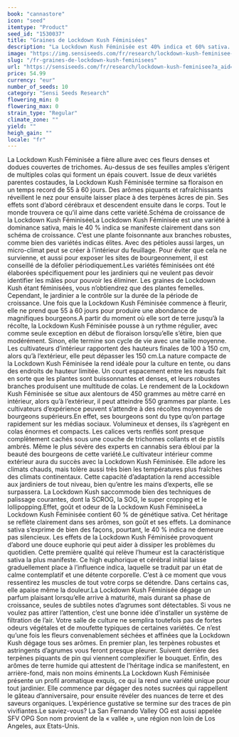 ```yaml
---
book: "cannastore"
icon: "seed"
itemtype: "Product"
seed_id: "1530037"
title: "Graines de Lockdown Kush Féminisées"
description: "La Lockdown Kush Féminisée est 40% indica et 60% sativa. Plante compacte et dense, ses bourgeons scintillants sentent l’agrume, le pin et la terre."
image: "https://img.sensiseeds.com/fr/research/lockdown-kush-feminisee-image.png"
slug: "/fr-graines-de-lockdown-kush-feminisees"
url: "https://sensiseeds.com/fr/research/lockdown-kush-feminisee?a_aid=cannastore"
price: 54.99
currency: "eur"
number_of_seeds: 10
category: "Sensi Seeds Research"
flowering_min: 0
flowering_max: 0
strain_type: "Regular"
climate_zone: ""
yield: ""
heigh_gain: ""
locale: "fr"
---
```

La Lockdown Kush Féminisée a fière allure avec ces fleurs denses et dodues couvertes de trichomes. Au-dessus de ses feuilles amples s’érigent de multiples colas qui forment un épais couvert. Issue de deux variétés parentes costaudes, la Lockdown Kush Féminisée termine sa floraison en un temps record de 55 à 60 jours. Des arômes piquants et rafraîchissants réveillent le nez pour ensuite laisser place à des terpènes âcres de pin. Ses effets sont d’abord cérébraux et descendent ensuite dans le corps. Tout le monde trouvera ce qu’il aime dans cette variété.Schéma de croissance de la Lockdown Kush FéminiséeLa Lockdown Kush Féminisée est une variété à dominance sativa, mais le 40 % indica se manifeste clairement dans son schéma de croissance. C’est une plante foisonnante aux branches robustes, comme bien des variétés indicas élites. Avec des pétioles aussi larges, un micro-climat peut se créer à l’intérieur du feuillage. Pour éviter que cela ne survienne, et aussi pour exposer les sites de bourgeonnement, il est conseillé de la défolier périodiquement.Les variétés féminisées ont été élaborées spécifiquement pour les jardiniers qui ne veulent pas devoir identifier les mâles pour pouvoir les éliminer. Les graines de Lockdown Kush étant féminisées, vous n’obtiendrez que des plantes femelles. Cependant, le jardinier a le contrôle sur la durée de la période de croissance. Une fois que la Lockdown Kush Féminisée commence à fleurir, elle ne prend que 55 à 60 jours pour produire une abondance de magnifiques bourgeons.A partir du moment où elle sort de terre jusqu’à la récolte, la Lockdown Kush Féminisée pousse à un rythme régulier, avec comme seule exception en début de floraison lorsqu’elle s’étire, bien que modérément. Sinon, elle termine son cycle de vie avec une taille moyenne. Les cultivateurs d’intérieur rapportent des hauteurs finales de 100 à 150 cm, alors qu’à l’extérieur, elle peut dépasser les 150 cm.La nature compacte de la Lockdown Kush Féminisée la rend idéale pour la culture en tente, ou dans des endroits de hauteur limitée. Un court espacement entre les nœuds fait en sorte que les plantes sont buissonnantes et denses, et leurs robustes branches produisent une multitude de colas. Le rendement de la Lockdown Kush Féminisée se situe aux alentours de 450 grammes au mètre carré en intérieur, alors qu’à l’extérieur, il peut atteindre 550 grammes par plante. Les cultivateurs d’expérience peuvent s’attendre à des récoltes moyennes de bourgeons supérieurs.En effet, ses bourgeons sont du type qu’on partage rapidement sur les médias sociaux. Volumineux et denses, ils s’agrègent en colas énormes et compacts. Les calices verts renflés sont presque complètement cachés sous une couche de trichomes collants et de pistils ambrés. Même le plus sévère des experts en cannabis sera ébloui par la beauté des bourgeons de cette variété.Le cultivateur intérieur comme extérieur aura du succès avec la Lockdown Kush Féminisée. Elle adore les climats chauds, mais tolère aussi très bien les températures plus fraîches des climats continentaux. Cette capacité d’adaptation la rend accessible aux jardiniers de tout niveau, bien qu’entre les mains d’experts, elle se surpassera. La Lockdown Kush saccommode bien des techniques de palissage courantes, dont la SCROG, la SOG, le super cropping et le lollipopping.Effet, goût et odeur de la Lockdown Kush FéminiséeLa Lockdown Kush Féminisée contient 60 % de génétique sativa. Cet héritage se reflète clairement dans ses arômes, son goût et ses effets. La dominance sativa s’exprime de bien des façons, pourtant, le 40 % indica ne demeure pas silencieux. Les effets de la Lockdown Kush Féminisée provoquent d’abord une douce euphorie qui peut aider à dissiper les problèmes du quotidien. Cette première qualité qui relève l’humeur est la caractéristique sativa la plus manifeste. Ce high euphorique et cérébral initial laisse graduellement place à l’influence indica, laquelle se traduit par un état de calme contemplatif et une détente corporelle. C’est à ce moment que vous ressentirez les muscles de tout votre corps se détendre. Dans certains cas, elle apaise même la douleur.La Lockdown Kush Féminisée dégage un parfum plaisant lorsqu’elle arrive à maturité, mais durant sa phase de croissance, seules de subtiles notes d’agrumes sont détectables. Si vous ne voulez pas attirer l’attention, c’est une bonne idée d’installer un système de filtration de l’air. Votre salle de culture ne semplira toutefois pas de fortes odeurs végétales et de moufette typiques de certaines variétés. Ce n’est qu’une fois les fleurs convenablement séchées et affinées que la Lockdown Kush dégage tous ses arômes. En premier plan, les terpènes robustes et astringents d’agrumes vous feront presque pleurer. Suivent derrière des terpènes piquants de pin qui viennent complexifier le bouquet. Enfin, des arômes de terre humide qui attestent de l’héritage indica se manifestent, en arrière-fond, mais non moins éminents.La Lockdown Kush Féminisée présente un profil aromatique exquis, ce qui la rend une variété unique pour tout jardinier. Elle commence par dégager des notes sucrées qui rappellent le gâteau d’anniversaire, pour ensuite révéler des nuances de terre et des saveurs organiques. L’expérience gustative se termine sur des traces de pin vivifiantes.Le saviez-vous? La San Fernando Valley OG est aussi appelée SFV OPG Son nom provient de la « vallée », une région non loin de Los Angeles, aux Etats-Unis.
